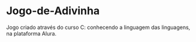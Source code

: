 # Jogo-de-Adivinha

Jogo criado através do curso C: conhecendo a linguagem das linguagens, na plataforma Alura.
